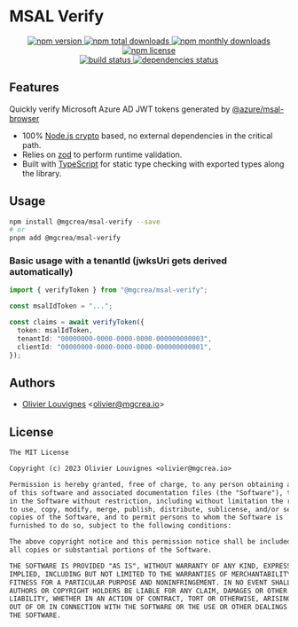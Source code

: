 # MSAL Verify

<!-- markdownlint-disable MD033 -->
<p align="center">
  <a href="https://www.npmjs.com/package/@mgcrea/msal-verify">
    <img src="https://img.shields.io/npm/v/@mgcrea/msal-verify.svg?style=for-the-badge" alt="npm version" />
  </a>
  <a href="https://www.npmjs.com/package/@mgcrea/msal-verify">
    <img src="https://img.shields.io/npm/dt/@mgcrea/msal-verify.svg?style=for-the-badge" alt="npm total downloads" />
  </a>
  <a href="https://www.npmjs.com/package/@mgcrea/msal-verify">
    <img src="https://img.shields.io/npm/dm/@mgcrea/msal-verify.svg?style=for-the-badge" alt="npm monthly downloads" />
  </a>
  <a href="https://www.npmjs.com/package/@mgcrea/msal-verify">
    <img src="https://img.shields.io/npm/l/@mgcrea/msal-verify.svg?style=for-the-badge" alt="npm license" />
  </a>
  <br />
  <a href="https://github.com/mgcrea/node-msal-verify/actions/workflows/main.yaml">
    <img src="https://img.shields.io/github/actions/workflow/status/mgcrea/node-msal-verify/main.yaml?style=for-the-badge&branch=master" alt="build status" />
  </a>
  <a href="https://depfu.com/github/mgcrea/node-msal-verify">
    <img src="https://img.shields.io/depfu/dependencies/github/mgcrea/node-msal-verify?style=for-the-badge" alt="dependencies status" />
  </a>
</p>
<!-- markdownlint-enable MD037 -->

## Features

Quickly verify Microsoft Azure AD JWT tokens generated by [@azure/msal-browser](https://www.npmjs.com/package/%40azure/msal-browser)

- 100% [Node.js crypto](https://nodejs.org/api/crypto.html) based, no external dependencies in the critical path.
- Relies on [zod](https://github.com/colinhacks/zod) to perform runtime validation.
- Built with [TypeScript](https://www.typescriptlang.org/) for static type checking with exported types along the library.

## Usage

```bash
npm install @mgcrea/msal-verify --save
# or
pnpm add @mgcrea/msal-verify
```

### Basic usage with a tenantId (jwksUri gets derived automatically)

```ts
import { verifyToken } from "@mgcrea/msal-verify";

const msalIdToken = "...";

const claims = await verifyToken({
  token: msalIdToken,
  tenantId: "00000000-0000-0000-0000-000000000003",
  clientId: "00000000-0000-0000-0000-000000000001",
});
```

## Authors

- [Olivier Louvignes](https://github.com/mgcrea) <<olivier@mgcrea.io>>

## License

```txt
The MIT License

Copyright (c) 2023 Olivier Louvignes <olivier@mgcrea.io>

Permission is hereby granted, free of charge, to any person obtaining a copy
of this software and associated documentation files (the "Software"), to deal
in the Software without restriction, including without limitation the rights
to use, copy, modify, merge, publish, distribute, sublicense, and/or sell
copies of the Software, and to permit persons to whom the Software is
furnished to do so, subject to the following conditions:

The above copyright notice and this permission notice shall be included in
all copies or substantial portions of the Software.

THE SOFTWARE IS PROVIDED "AS IS", WITHOUT WARRANTY OF ANY KIND, EXPRESS OR
IMPLIED, INCLUDING BUT NOT LIMITED TO THE WARRANTIES OF MERCHANTABILITY,
FITNESS FOR A PARTICULAR PURPOSE AND NONINFRINGEMENT. IN NO EVENT SHALL THE
AUTHORS OR COPYRIGHT HOLDERS BE LIABLE FOR ANY CLAIM, DAMAGES OR OTHER
LIABILITY, WHETHER IN AN ACTION OF CONTRACT, TORT OR OTHERWISE, ARISING FROM,
OUT OF OR IN CONNECTION WITH THE SOFTWARE OR THE USE OR OTHER DEALINGS IN
THE SOFTWARE.
```

